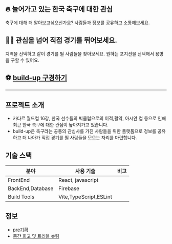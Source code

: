 ## 🔥 늘어가고 있는 한국 축구에 대한 관심

축구에 대해 더 알아보고싶으신가요?
사람들과 정보를 공유하고 소통해보세요.

## 🙋‍♂️ 관심을 넘어 직접 경기를 뛰어보세요.

지역을 선택하고 같이 경기를 뛸 사람들을 찾아보세요.
원하는 포지션을 선택해서 용병을 구할 수 있어요.

## ⚽ [build-up 구경하기](https://build-up-4925c.web.app/free)
----

## 프로젝트 소개

- 카타르 월드컵 16강, 한국 선수들의 빅클럽으로의 이적,활약, 아시안 컵 등으로 인해 최근 한국 축구에 대한 관심이 높아져가고 있습니다.
- build-up은 축구라는 공통의 관심사를 가진 사람들을 위한 플랫폼으로 정보를 공유하고 더 나아가 직접 경기를 뛸 사람들을 모으는 자리를 마련합니다.

## 기술 스택

| 분야             | 사용 기술                  | 비고 |
| --------------   | --------------------------| ---- |
| FrontEnd         | React, javascript         |
| BackEnd,Database | Firebase                  |
| Build Tools      | Vite,TypeScript,ESLint    |

## 정보
- [pre기획](https://daffy-check-36e.notion.site/Pre-4955428bc8f442a6a09124d81e0f0dd9?pvs=4)
- [중간 회고 및 트러블 슈팅](https://daffy-check-36e.notion.site/708a07101e7f440baf6185846ffc14ca)